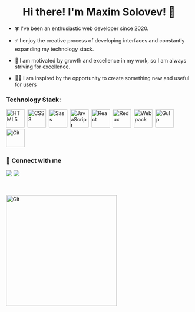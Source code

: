 <h1 align="center">Hi there! I'm Maxim Solovev! 👋

<br>

</h1>

-  🍀 I've been an enthusiastic web developer since 2020.

-  ⚡ I enjoy the creative process of developing interfaces and constantly expanding my technology stack.

-  🙌 I am motivated by growth and excellence in my work, so I am always striving for excellence.

-  👨‍💻 I am inspired by the opportunity to create something new and useful for users

<h3>Technology Stack:</h3>

<img src='https://cdn.jsdelivr.net/gh/devicons/devicon/icons/html5/html5-original.svg' title='HTML5' width='50px'/>&nbsp;
<img src='https://cdn.jsdelivr.net/gh/devicons/devicon/icons/css3/css3-original.svg' title='CSS3' width='50px'/>&nbsp;
<img src='https://cdn.jsdelivr.net/gh/devicons/devicon/icons/sass/sass-original.svg' title='Sass' width='50px'/>&nbsp;
<img src='https://cdn.jsdelivr.net/gh/devicons/devicon/icons/javascript/javascript-original.svg' title='JavaScript' width='50px'/>&nbsp;
<img src='https://cdn.jsdelivr.net/gh/devicons/devicon/icons/react/react-original.svg' title='React' width='50px'/>&nbsp;
<img src='https://cdn.jsdelivr.net/gh/devicons/devicon/icons/redux/redux-original.svg' title='Redux' width='50px'/>&nbsp;
<img src='https://cdn.jsdelivr.net/gh/devicons/devicon/icons/webpack/webpack-original.svg' title='Webpack' width='50px'/>&nbsp;
<img src='https://cdn.jsdelivr.net/gh/devicons/devicon/icons/gulp/gulp-plain.svg' title='Gulp' width='50px'/>&nbsp;
<img src='https://cdn.jsdelivr.net/gh/devicons/devicon/icons/git/git-original.svg' title='Git' width='50px'/>&nbsp;

<h3>🔗 Connect with me</h3>

[![](https://img.shields.io/badge/LinkedIn-0077B5?style=for-the-badge&logo=linkedin&logoColor=white)](https://www.linkedin.com/in/m-solo)
[![](https://img.shields.io/badge/Telegram-2CA5E0?style=for-the-badge&logo=telegram&logoColor=white)](https://t.me/max_solo_dev)

<br>
<br>

<img src='https://media1.giphy.com/media/v1.Y2lkPTc5MGI3NjExOGIyZTFiMDc4ZWZiYTYwYTJmYTgxNTRjMWUxMTc5ZTFlMGUxMzk1YyZlcD12MV9pbnRlcm5hbF9naWZzX2dpZklkJmN0PWc/qgQUggAC3Pfv687qPC/giphy.gif' title='Git' width='300px'/>
